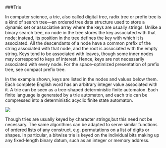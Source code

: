 ###Trie

In computer science, a trie, also called digital tree, radix tree or prefix tree is a kind of search tree—an ordered tree data structure used to store a dynamic set or associative array where the keys are usually strings. Unlike a binary search tree, no node in the tree stores the key associated with that node; instead, its position in the tree defines the key with which it is associated. All the descendants of a node have a common prefix of the string associated with that node, and the root is associated with the empty string. Keys tend to be associated with leaves, though some inner nodes may correspond to keys of interest. Hence, keys are not necessarily associated with every node. For the space-optimized presentation of prefix tree, see compact prefix tree.

In the example shown, keys are listed in the nodes and values below them. Each complete English word has an arbitrary integer value associated with it. A trie can be seen as a tree-shaped deterministic finite automaton. Each finite language is generated by a trie automaton, and each trie can be compressed into a deterministic acyclic finite state automaton.

![](400px-Trie_example.png)

Though tries are usually keyed by character strings,but this need not be necessary. The same algorithms can be adapted to serve similar functions of ordered lists of any construct, e.g. permutations on a list of digits or shapes. In particular, a bitwise trie is keyed on the individual bits making up any fixed-length binary datum, such as an integer or memory address.
